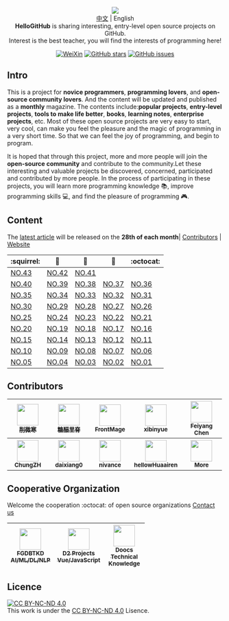 ﻿<p align="center">
  <img src="https://raw.githubusercontent.com/521xueweihan/img/master/hellogithub/logo/readme.gif"/>
  <br><a href="README.md">中文</a> | English 
  <br><strong>HelloGitHub</strong> is sharing interesting, entry-level open source projects on GitHub.
  <br>Interest is the best teacher, you will find the interests of programming here!
</p>

<p align="center">
  <a href="https://hellogithub.com/weixin.png"><img src="https://img.shields.io/badge/Talk-WeChat-brightgreen.svg?style=popout-square" alt="WeiXin"></a>
  <a href="https://github.com/521xueweihan/HelloGitHub/stargazers"><img src="https://img.shields.io/github/stars/521xueweihan/HelloGitHub.svg?style=popout-square" alt="GitHub stars"></a>
  <a href="https://github.com/521xueweihan/HelloGitHub/issues"><img src="https://img.shields.io/github/issues/521xueweihan/HelloGitHub.svg?style=popout-square" alt="GitHub issues"></a>
</p>

## Intro
This is a project for **novice programmers**, **programming lovers**, and **open-source community lovers**. And the content will be updated and published as a **monthly** magazine. The contents include:**popular projects**, **entry-level projects**, **tools to make life better**, **books**, **learning notes**, **enterprise projects**, etc. Most of these open source projects are very easy to start, very cool, can make you feel the pleasure and the magic of programming in a very short time. So that we can feel the joy of programming, and begin to program.

It is hoped that through this project, more and more people will join the **open-source community** and contribute to the community.Let these interesting and valuable projects be discovered, concerned, participated and contributed by more people. In the process of participating in these projects, you will learn more programming knowledge 📚, improve programming skills 💻, and find the pleasure of programming 🎮.

## Content
The [latest article](https://github.com/521xueweihan/HelloGitHub/blob/master/content/last.md) will be released on the **28th of each month**| [Contributors](https://github.com/521xueweihan/HelloGitHub/blob/master/content/contributors.md) | [Website](https://hellogithub.com)

| :squirrel: | :jack_o_lantern: | :beer: | :fish_cake: | :octocat: |
| ------- | ----- | ------------ | ------ | --------- |
| [NO.43](/content/43/HelloGitHub43.md) | [NO.42](/content/42/HelloGitHub42.md) | [NO.41](/content/41/HelloGitHub41.md) |
| [NO.40](/content/40/HelloGitHub40.md) | [NO.39](/content/39/HelloGitHub39.md) | [NO.38](/content/38/HelloGitHub38.md) | [NO.37](/content/37/HelloGitHub37.md) | [NO.36](/content/36/HelloGitHub36.md) |
| [NO.35](/content/35/HelloGitHub35.md) | [NO.34](/content/34/HelloGitHub34.md) | [NO.33](/content/33/HelloGitHub33.md) | [NO.32](/content/32/HelloGitHub32.md) | [NO.31](/content/31/HelloGitHub31.md) |
| [NO.30](/content/30/HelloGitHub30.md) | [NO.29](/content/29/HelloGitHub29.md) | [NO.28](/content/28/HelloGitHub28.md) | [NO.27](/content/27/HelloGitHub27.md) | [NO.26](/content/26/HelloGitHub26.md) |
| [NO.25](/content/25/HelloGitHub25.md) | [NO.24](/content/24/HelloGitHub24.md) | [NO.23](/content/23/HelloGitHub23.md) | [NO.22](/content/22/HelloGitHub22.md) | [NO.21](/content/21/HelloGitHub21.md) |
| [NO.20](/content/20/HelloGitHub20.md) | [NO.19](/content/19/HelloGitHub19.md) | [NO.18](/content/18/HelloGitHub18.md) | [NO.17](/content/17/HelloGitHub17.md) | [NO.16](/content/16/HelloGitHub16.md) |
| [NO.15](/content/15/HelloGitHub15.md) | [NO.14](/content/14/HelloGitHub14.md) | [NO.13](/content/13/HelloGitHub13.md) | [NO.12](/content/12/HelloGitHub12.md) | [NO.11](/content/11/HelloGitHub11.md) |
| [NO.10](/content/10/HelloGitHub10.md) | [NO.09](/content/09/HelloGitHub09.md) | [NO.08](/content/08/HelloGitHub08.md) | [NO.07](/content/07/HelloGitHub07.md) | [NO.06](/content/06/HelloGitHub06.md) |
| [NO.05](/content/05/HelloGitHub05.md) | [NO.04](/content/04/HelloGitHub04.md) | [NO.03](/content/03/HelloGitHub03.md) | [NO.02](/content/02/HelloGitHub02.md) | [NO.01](/content/01/HelloGitHub01.md) |


## Contributors

<table>
  <tbody>
    <tr>
      <th align="center" style="width: 80px;">
        <a href="https://github.com/521xueweihan">
          <img src="https://avatars2.githubusercontent.com/u/8255800?s=50&v=4" style="width: 50px;"><br>
          <sub>削微寒</sub>
        </a><br>
      </th>
      <th align="center" style="width: 80px;">
        <a href="https://github.com/ming995">
          <img src="https://avatars0.githubusercontent.com/u/46031112?s=50&v=4" style="width: 50px;"><br>
          <sub>糖醋里脊</sub>
        </a><br>
      </th>
      <th align="center" style="width: 80px;">
        <a href="https://github.com/FrontMage">
          <img src="https://avatars0.githubusercontent.com/u/17007026?s=50&v=4" style="width: 50px;"><br>
          <sub>FrontMage</sub>
        </a><br>
      </th>
      <th align="center" style="width: 80px;">
        <a href="https://github.com/xibinyue">
          <img src="https://avatars0.githubusercontent.com/u/14122146?s=50&v=4" style="width: 50px;"><br>
          <sub>xibinyue</sub>
        </a><br>
      </th>
      <th align="center" style="width: 80px;">
        <a href="https://github.com/Eurus-Holmes">
          <img src="https://avatars3.githubusercontent.com/u/34226570?s=50&v=4" style="width: 50px;"><br>
          <sub>Feiyang Chen</sub>
        </a><br>
      </th>
    </tr>
    <tr>
      <th align="center" style="width: 80px;">
        <a href="https://github.com/ChungZH">
          <img src="https://avatars1.githubusercontent.com/u/42088872?s=50&v=4" style="width: 50px;"><br>
          <sub>ChungZH</sub>
        </a><br>
      </th>
      <th align="center" style="width: 80px;">
        <a href="https://github.com/daixiang0">
          <img src="https://avatars3.githubusercontent.com/u/26538619?s=50&v=4" style="width: 50px;"><br>
          <sub>daixiang0</sub>
        </a><br>
      </th>
      <th align="center" style="width: 80px;">
        <a href="https://github.com/nivance">
          <img src="https://avatars3.githubusercontent.com/u/3291404?s=50&v=4" style="width: 50px;"><br>
          <sub>nivance</sub>
        </a><br>
      </th>
      <th align="center" style="width: 80px;">
        <a href="https://github.com/hellowHuaairen">
          <img src="https://avatars2.githubusercontent.com/u/19610305?s=50&v=4" style="width: 50px;"><br>
          <sub>hellowHuaairen</sub>
        </a><br>
      </th>
      <th align="center" style="width: 80px;">
        <a href="https://github.com/521xueweihan/HelloGitHub/blob/master/content/contributors.md">
          <img src="https://avatars1.githubusercontent.com/u/17665302?s=50&v=4" style="width: 50px;"><br>
          <sub>More</sub>
        </a><br>
      </th>
    </tr>
  </tbody>
</table>

## Cooperative Organization
Welcome the cooperation :octocat: of open source organizations [Contact us](Mailto:595666367@qq.com)

<table>
  <thead>
    <tr>
      <th align="center" style="width: 80px;">
        <a href="https://github.com/FGDBTKD">
          <img src="https://avatars3.githubusercontent.com/u/40509403?s=50&v=4" style="width: 50px;"><br>
          <sub>FGDBTKD</sub><br>
          <sub>AI/ML/DL/NLP</sub>
        </a><br>
      </th>
      <th align="center" style="width: 80px;">
        <a href="https://github.com/d2-projects">
          <img src="https://avatars3.githubusercontent.com/u/40857578?s=50&v=4" style="width: 50px;"><br>
          <sub>D2 Projects</sub><br>
          <sub>Vue/JavaScript</sub>
        </a><br>
      </th>
      <th align="center" style="width: 80px;">
        <a href="https://github.com/doocs">
          <img src="https://avatars1.githubusercontent.com/u/43716716?s=50&v=4" style="width: 50px;"><br>
          <sub>Doocs</sub><br>
          <sub>Technical Knowledge</sub>
        </a><br>
      </th>
    </tr>
  </thead>
</table>


## **Licence**

<a rel="license" href="https://creativecommons.org/licenses/by-nc-nd/4.0/deed.en"><img alt="CC BY-NC-ND 4.0" style="border-width: 0" src="https://licensebuttons.net/l/by-nc-nd/4.0/88x31.png"></a><br>This work is under the <a rel="license" href="https://creativecommons.org/licenses/by-nc-nd/4.0/deed.en">CC BY-NC-ND 4.0</a> Lisence.
